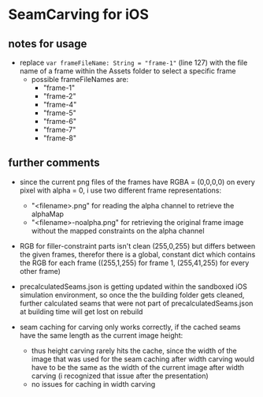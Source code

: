 # SeamCarving for iOS

## notes for usage

- replace `var frameFileName: String = "frame-1"` (line 127) with the file name of a frame within the Assets folder to select a specific frame
    - possible frameFileNames are:
        - "frame-1"
        - "frame-2"
        - "frame-4"
        - "frame-5"
        - "frame-6"
        - "frame-7"
        - "frame-8"

## further comments

- since the current png files of the frames have RGBA = (0,0,0,0) on every pixel with alpha = 0, i use two different frame representations:
  - "\<filename\>.png" for reading the alpha channel to retrieve the alphaMap
  - "\<filename\>-noalpha.png" for retrieving the original frame image without the mapped constraints on the alpha channel
  
- RGB for filler-constraint parts isn't clean (255,0,255) but differs between the given frames, therefor there is a global, constant dict which contains the RGB for each frame ((255,1,255) for frame 1, (255,41,255) for every other frame)
  
- precalculatedSeams.json is getting updated within the sandboxed iOS simulation environment, so once the the building folder gets cleaned, further calculated seams that were 
  not part of precalculatedSeams.json at building time will get lost on rebuild
  
- seam caching for carving only works correctly, if the cached seams have the same length as the current image height:
    - thus height carving rarely hits the cache, since the width of the image that was used for the seam caching after width carving would have to be the same as the width of the current image after width carving (i recognized that issue after the presentation)
    - no issues for caching in width carving

